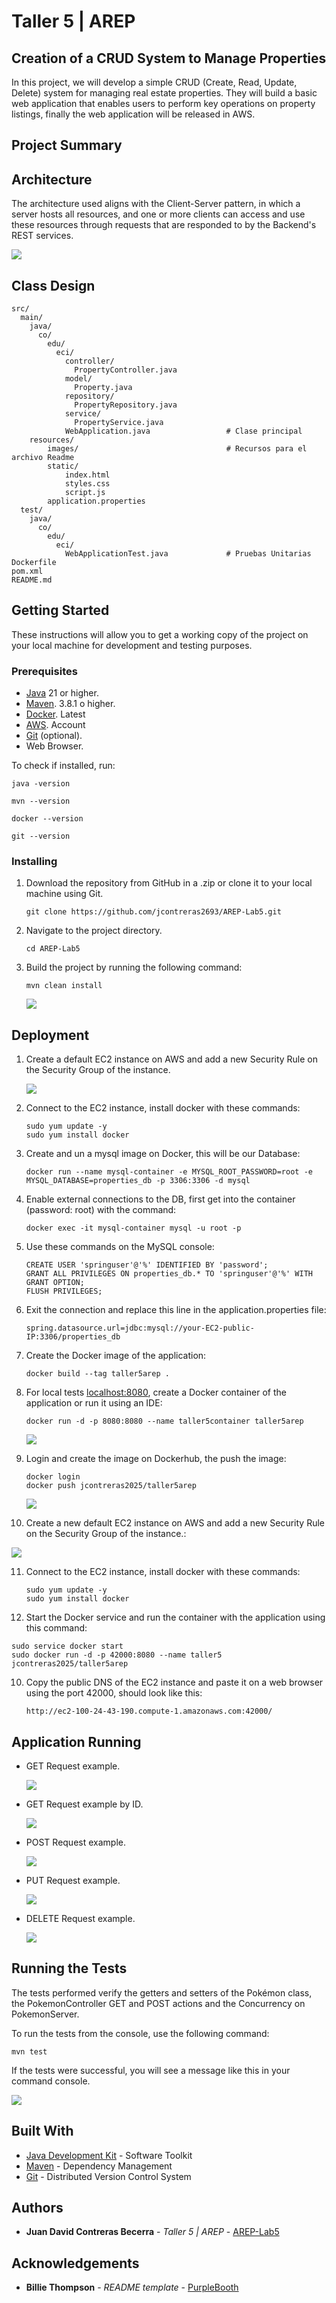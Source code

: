 # Taller 5 | AREP

## Creation of a CRUD System to Manage Properties

In this project, we will develop a simple CRUD (Create, Read, Update, Delete) system for managing real estate properties. They will build a basic web application that enables users to perform key operations on property listings, finally the web application will be released in AWS.

## Project Summary

## Architecture

The architecture used aligns with the Client-Server pattern, in which a server hosts all resources, and one or more clients can access and use these resources through requests that are responded to by the Backend's REST services.

![](src/main/resources/images/architecture.png)

## Class Design

```
src/
  main/
    java/
      co/
        edu/
          eci/
            controller/
              PropertyController.java
            model/
              Property.java
            repository/
              PropertyRepository.java
            service/
              PropertyService.java
            WebApplication.java                 # Clase principal
    resources/
        images/                                 # Recursos para el archivo Readme
        static/            
            index.html
            styles.css
            script.js
        application.properties
  test/
    java/
      co/
        edu/
          eci/
            WebApplicationTest.java             # Pruebas Unitarias
Dockerfile
pom.xml
README.md
```

## Getting Started

These instructions will allow you to get a working copy of the project on your local machine for development and testing purposes.

### Prerequisites

- [Java](https://www.oracle.com/co/java/technologies/downloads/) 21 or higher.
- [Maven](https://maven.apache.org/download.cgi). 3.8.1 o higher.
- [Docker](https://www.docker.com/products/docker-desktop/). Latest
- [AWS](https://aws.amazon.com/). Account
- [Git](https://git-scm.com/downloads) (optional).
- Web Browser.

To check if installed, run:

```
java -version
```
```
mvn --version
```
```
docker --version
```
```
git --version
```

### Installing

1. Download the repository from GitHub in a .zip or clone it to your local machine using Git.

    ```
    git clone https://github.com/jcontreras2693/AREP-Lab5.git
    ```
   
2. Navigate to the project directory.

    ```
    cd AREP-Lab5
    ```
   
3. Build the project by running the following command:

    ```
    mvn clean install
    ```

   ![](src/main/resources/images/succes.png)

## Deployment

1. Create a default EC2 instance on AWS and add a new Security Rule on the Security Group of the instance.

   ![](src/main/resources/images/security-db.png)

2. Connect to the EC2 instance, install docker with these commands:

    ```
    sudo yum update -y
    sudo yum install docker
    ```

3. Create and un a mysql image on Docker, this will be our Database:

    ```
    docker run --name mysql-container -e MYSQL_ROOT_PASSWORD=root -e MYSQL_DATABASE=properties_db -p 3306:3306 -d mysql
    ```
4. Enable external connections to the DB, first get into the container (password: root) with the command:

    ```
    docker exec -it mysql-container mysql -u root -p
    ```

5. Use these commands on the MySQL console:

    ```
    CREATE USER 'springuser'@'%' IDENTIFIED BY 'password';
    GRANT ALL PRIVILEGES ON properties_db.* TO 'springuser'@'%' WITH GRANT OPTION;
    FLUSH PRIVILEGES;
    ```
   
6. Exit the connection and replace this line in the application.properties file:

    ```
    spring.datasource.url=jdbc:mysql://your-EC2-public-IP:3306/properties_db
    ```

7. Create the Docker image of the application:

    ```
    docker build --tag taller5arep .
    ```

8. For local tests [localhost:8080](http://localhost:8080/), create a Docker container of the application or run it using an IDE:

    ```
    docker run -d -p 8080:8080 --name taller5container taller5arep
    ```

   ![](src/main/resources/images/local-home-page.png)

9. Login and create the image on Dockerhub, the push the image:

    ```
    docker login
    docker push jcontreras2025/taller5arep
    ```

    ![](src/main/resources/images/docker-hub.png)

10. Create a new default EC2 instance on AWS and add a new Security Rule on the Security Group of the instance.:

   ![](src/main/resources/images/security-app.png)

11. Connect to the EC2 instance, install docker with these commands:

    ```
    sudo yum update -y
    sudo yum install docker
    ```

12. Start the Docker service and run the container with the application using this command:

   ```
   sudo service docker start
   sudo docker run -d -p 42000:8080 --name taller5 jcontreras2025/taller5arep
   ```

10. Copy the public DNS of the EC2 instance and paste it on a web browser using the port 42000, should look like this:

    ```
    http://ec2-100-24-43-190.compute-1.amazonaws.com:42000/
    ```

## Application Running

- GET Request example.

  ![](src/main/resources/images/get.png)

- GET Request example by ID.

  ![](src/main/resources/images/getid.png)

- POST Request example.

  ![](src/main/resources/images/post.png)

- PUT Request example.

  ![](src/main/resources/images/put.png)

- DELETE Request example.

  ![](src/main/resources/images/delete.png)

## Running the Tests

The tests performed verify the getters and setters of the Pokémon class, the PokemonController GET and POST actions and the Concurrency on PokemonServer.

To run the tests from the console, use the following command:

```
mvn test
```

If the tests were successful, you will see a message like this in your command console.

![](src/main/resources/images/tests.png)

## Built With

* [Java Development Kit](https://www.oracle.com/co/java/technologies/downloads/) - Software Toolkit
* [Maven](https://maven.apache.org/) - Dependency Management
* [Git](https://git-scm.com/) - Distributed Version Control System

## Authors

* **Juan David Contreras Becerra** - *Taller 5 | AREP* - [AREP-Lab5](https://github.com/jcontreras2693/AREP-Lab5.git)

## Acknowledgements

* **Billie Thompson** - *README template* - [PurpleBooth](https://github.com/PurpleBooth)
